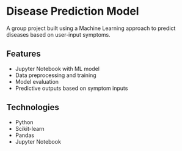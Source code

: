 # Disease Prediction Model

A group project built using a Machine Learning approach to predict diseases based on user-input symptoms.

## Features
- Jupyter Notebook with ML model
- Data preprocessing and training
- Model evaluation
- Predictive outputs based on symptom inputs

## Technologies
- Python
- Scikit-learn
- Pandas
- Jupyter Notebook
